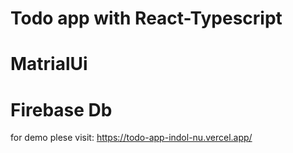 # Todo app with React-Typescript
# MatrialUi
# Firebase Db
for demo plese visit: https://todo-app-indol-nu.vercel.app/
